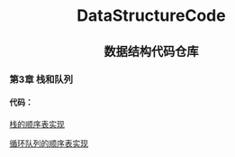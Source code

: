 <div align="center">
<h1>DataStructureCode</h1>
<h2>数据结构代码仓库</h2>
</div>

### 第3章 栈和队列

#### 代码：

[栈的顺序表实现](Stack_Sq.cpp)

[循环队列的顺序表实现](Queue_Sq.cpp)